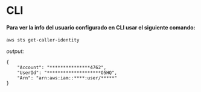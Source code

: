 # CLI 

#### Para ver la info del usuario configurado en CLI usar el siguiente comando:
```
aws sts get-caller-identity
```
*output:*
```
{
    "Account": "***************4762", 
    "UserId": "********************O5HQ", 
    "Arn": "arn:aws:iam::****:user/*****"
}
```
